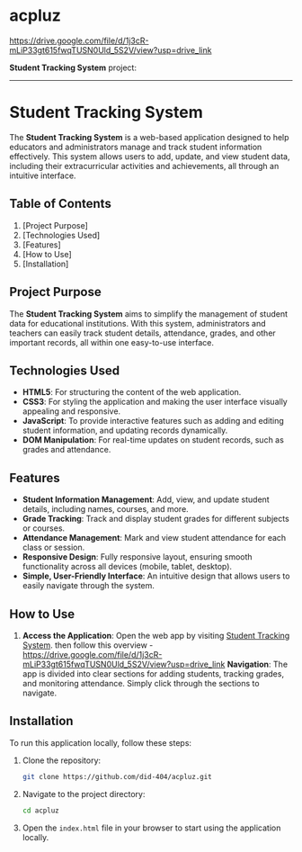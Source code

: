 # acpluz
https://drive.google.com/file/d/1j3cR-mLiP33gt615fwqTUSN0Uld_5S2V/view?usp=drive_link


**Student Tracking System** project:

---

# Student Tracking System

The **Student Tracking System** is a web-based application designed to help educators and administrators manage and track student information effectively. This system allows users to add, update, and view student data, including their extracurricular activities and achievements, all through an intuitive interface.

## Table of Contents
1. [Project Purpose]
2. [Technologies Used]
3. [Features]
4. [How to Use]
5. [Installation]

## Project Purpose
The **Student Tracking System** aims to simplify the management of student data for educational institutions. With this system, administrators and teachers can easily track student details, attendance, grades, and other important records, all within one easy-to-use interface.

## Technologies Used
- **HTML5**: For structuring the content of the web application.
- **CSS3**: For styling the application and making the user interface visually appealing and responsive.
- **JavaScript**: To provide interactive features such as adding and editing student information, and updating records dynamically.
- **DOM Manipulation**: For real-time updates on student records, such as grades and attendance.

## Features
- **Student Information Management**: Add, view, and update student details, including names, courses, and more.
- **Grade Tracking**: Track and display student grades for different subjects or courses.
- **Attendance Management**: Mark and view student attendance for each class or session.
- **Responsive Design**: Fully responsive layout, ensuring smooth functionality across all devices (mobile, tablet, desktop).
- **Simple, User-Friendly Interface**: An intuitive design that allows users to easily navigate through the system.

## How to Use
1. **Access the Application**: Open the web app by visiting [Student Tracking System](https://did-404.github.io/acpluz/).
then follow this overview - https://drive.google.com/file/d/1j3cR-mLiP33gt615fwqTUSN0Uld_5S2V/view?usp=drive_link
 **Navigation**: The app is divided into clear sections for adding students, tracking grades, and monitoring attendance. Simply click through the sections to navigate.

## Installation

To run this application locally, follow these steps:

1. Clone the repository:
   ```bash
   git clone https://github.com/did-404/acpluz.git
   ```
2. Navigate to the project directory:
   ```bash
   cd acpluz
   ```
3. Open the `index.html` file in your browser to start using the application locally.

